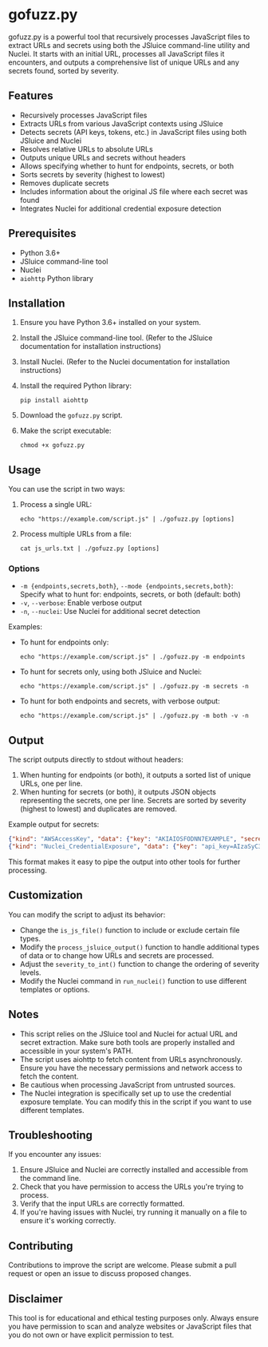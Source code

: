# gofuzz.py

gofuzz.py is a powerful tool that recursively processes JavaScript files to extract URLs and secrets using both the JSluice command-line utility and Nuclei. It starts with an initial URL, processes all JavaScript files it encounters, and outputs a comprehensive list of unique URLs and any secrets found, sorted by severity.

## Features

- Recursively processes JavaScript files
- Extracts URLs from various JavaScript contexts using JSluice
- Detects secrets (API keys, tokens, etc.) in JavaScript files using both JSluice and Nuclei
- Resolves relative URLs to absolute URLs
- Outputs unique URLs and secrets without headers
- Allows specifying whether to hunt for endpoints, secrets, or both
- Sorts secrets by severity (highest to lowest)
- Removes duplicate secrets
- Includes information about the original JS file where each secret was found
- Integrates Nuclei for additional credential exposure detection

## Prerequisites

- Python 3.6+
- JSluice command-line tool
- Nuclei
- `aiohttp` Python library

## Installation

1. Ensure you have Python 3.6+ installed on your system.
2. Install the JSluice command-line tool. (Refer to the JSluice documentation for installation instructions)
3. Install Nuclei. (Refer to the Nuclei documentation for installation instructions)
4. Install the required Python library:

   ```
   pip install aiohttp
   ```

5. Download the `gofuzz.py` script.
6. Make the script executable:

   ```
   chmod +x gofuzz.py
   ```

## Usage

You can use the script in two ways:

1. Process a single URL:

   ```
   echo "https://example.com/script.js" | ./gofuzz.py [options]
   ```

2. Process multiple URLs from a file:

   ```
   cat js_urls.txt | ./gofuzz.py [options]
   ```

### Options

- `-m {endpoints,secrets,both}`, `--mode {endpoints,secrets,both}`: Specify what to hunt for: endpoints, secrets, or both (default: both)
- `-v`, `--verbose`: Enable verbose output
- `-n`, `--nuclei`: Use Nuclei for additional secret detection

Examples:

- To hunt for endpoints only:
  ```
  echo "https://example.com/script.js" | ./gofuzz.py -m endpoints
  ```

- To hunt for secrets only, using both JSluice and Nuclei:
  ```
  echo "https://example.com/script.js" | ./gofuzz.py -m secrets -n
  ```

- To hunt for both endpoints and secrets, with verbose output:
  ```
  echo "https://example.com/script.js" | ./gofuzz.py -m both -v -n
  ```

## Output

The script outputs directly to stdout without headers:

1. When hunting for endpoints (or both), it outputs a sorted list of unique URLs, one per line.
2. When hunting for secrets (or both), it outputs JSON objects representing the secrets, one per line. Secrets are sorted by severity (highest to lowest) and duplicates are removed.

Example output for secrets:

```json
{"kind": "AWSAccessKey", "data": {"key": "AKIAIOSFODNN7EXAMPLE", "secret": "wJalrXUtnFEMI/K7MDENG/bPxRfiCYEXAMPLEKEY"}, "filename": "https://example.com/config.js", "severity": "high", "context": {"awsRegion": "us-west-2", "bucketName": "example-uploads"}, "original_file": "https://example.com/main.js"}
{"kind": "Nuclei_CredentialExposure", "data": {"key": "api_key=AIzaSyC3xbj4UeWLQ2I5lxZpJFkfLwkbhcheQ4E", "template": "credential-exposure-file", "matched-at": "/tmp/tmpfile123"}, "filename": "/tmp/tmpfile123", "severity": "medium", "context": null, "original_file": "https://example.com/main.js"}
```

This format makes it easy to pipe the output into other tools for further processing.

## Customization

You can modify the script to adjust its behavior:

- Change the `is_js_file()` function to include or exclude certain file types.
- Modify the `process_jsluice_output()` function to handle additional types of data or to change how URLs and secrets are processed.
- Adjust the `severity_to_int()` function to change the ordering of severity levels.
- Modify the Nuclei command in `run_nuclei()` function to use different templates or options.

## Notes

- This script relies on the JSluice tool and Nuclei for actual URL and secret extraction. Make sure both tools are properly installed and accessible in your system's PATH.
- The script uses aiohttp to fetch content from URLs asynchronously. Ensure you have the necessary permissions and network access to fetch the content.
- Be cautious when processing JavaScript from untrusted sources.
- The Nuclei integration is specifically set up to use the credential exposure template. You can modify this in the script if you want to use different templates.

## Troubleshooting

If you encounter any issues:

1. Ensure JSluice and Nuclei are correctly installed and accessible from the command line.
2. Check that you have permission to access the URLs you're trying to process.
3. Verify that the input URLs are correctly formatted.
4. If you're having issues with Nuclei, try running it manually on a file to ensure it's working correctly.

## Contributing

Contributions to improve the script are welcome. Please submit a pull request or open an issue to discuss proposed changes.

## Disclaimer

This tool is for educational and ethical testing purposes only. Always ensure you have permission to scan and analyze websites or JavaScript files that you do not own or have explicit permission to test.
